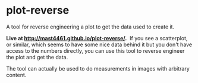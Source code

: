 # plot-reverse
A tool for reverse engineering a plot to get the data used to create it.

**Live at <http://mast4461.github.io/plot-reverse/>.** 
If you see a scatterplot, or similar, which seems to have some nice data behind it but you don't have access to the numbers directly, you can use this tool to reverse engineer the plot and get the data.

The tool can actually be used to do measurements in images with arbitrary content.
